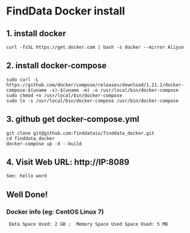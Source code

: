# FindData Docker install
## 1. install docker 
```
curl -fsSL https://get.docker.com | bash -s docker --mirror Aliyun
```
## 2. install docker-compose
```
sudo curl -L https://github.com/docker/compose/releases/download/1.21.2/docker-compose-$(uname -s)-$(uname -m) -o /usr/local/bin/docker-compose
sudo chmod +x /usr/local/bin/docker-compose
sudo ln -s /usr/local/bin/docker-compose /usr/bin/docker-compose
```

## 3. github get docker-compose.yml
```
git clone git@github.com:finddataio/finddata_docker.git
cd finddata_docker
docker-compose up -d --build
```

## 4. Visit Web URL: http://IP:8089
`See: hello word`

## Well Done!





### Docker info (eg: CentOS Linux 7)
` 
 Data Space Used: 2 GB ;  Memory Space Used Space Used: 5 MB
`
